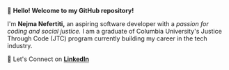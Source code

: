 👋 **Hello! Welcome to my GitHub repository!**

I'm **Nejma Nefertiti,** an aspiring software developer with a *passion for coding and social justice.* I am a graduate of Columbia University's Justice Through Code (JTC) program currently building my career in the tech industry. 

🔗 Let's Connect on [**LinkedIn**](https://www.linkedin.com/in/nejma-nefertiti)
